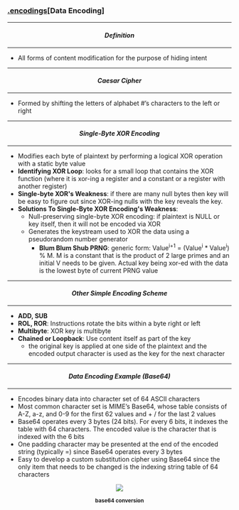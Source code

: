 ### [.encodings](encodings.md)[__Data Encoding__]

---
#### *<p align='center'> Definition </p>*
---
* All forms of content modification for the purpose of hiding intent

---
#### *<p align='center'> Caesar Cipher </p>*
---
* Formed by shifting the letters of alphabet #’s characters to the left or right

---
#### *<p align='center'> Single-Byte XOR Encoding </p>*
---
* Modifies each byte of plaintext by performing a logical XOR operation with a static byte value
* __Identifying XOR Loop__: looks for a small loop that contains the XOR function (where it is xor-ing a register and a constant or a register with another register)
* __Single-byte XOR's Weakness__: if there are many null bytes then key will be easy to figure out since XOR-ing nulls with the key reveals the key. 
* __Solutions To Single-Byte XOR Encoding's Weakness__: 
  * Null-preserving single-byte XOR encoding: if plaintext is NULL or key itself, then it will not be encoded via XOR
  * Generates the keystream used to XOR the data using a pseudorandom number generator 
    * __Blum Blum Shub PRNG__: generic form: Value<sup>i+1</sup> = (Value<sup>i</sup> * Value<sup>i</sup>) % M. M is a constant  that is the product of 2 large primes and an initial V needs to be given. Actual key being xor-ed with the data is the lowest byte of current PRNG value

---
#### *<p align='center'> Other Simple Encoding Scheme </p>*
---
* __ADD, SUB__
* __ROL, ROR__: Instructions rotate the bits within a byte right or left
* __Multibyte__: XOR key is multibyte
* __Chained or Loopback__: Use content itself as part of the key
  * the original key is applied at one side of the plaintext and the encoded output character is used as the key for the next character

---
#### *<p align='center'> Data Encoding Example (Base64) </p>*
---
* Encodes binary data into character set of 64 ASCII characters
* Most common character set is MIME’s Base64, whose table consists of A-Z, a-z, and 0-9 for the first 62 values and + / for the last 2 values
* Base64 operates every 3 bytes (24 bits). For every 6 bits, it indexes the table with 64 characters. The encoded value is the character that is indexed with the 6 bits 
* One padding character may be presented at the end of the encoded string (typically =) since Base64 operates every 3 bytes
* Easy to develop a custom substitution cipher using Base64 since the only item that needs to be changed is the indexing string table of 64 characters
<div align='center'> 
<img src="https://github.com/yellowbyte/reverse-engineering-reference-manual/blob/master/images/encodings/Data_Encoding/base64_conversion.png"> 
<p align='center'><sub><strong>base64 conversion</strong></sub></p>
</div>
